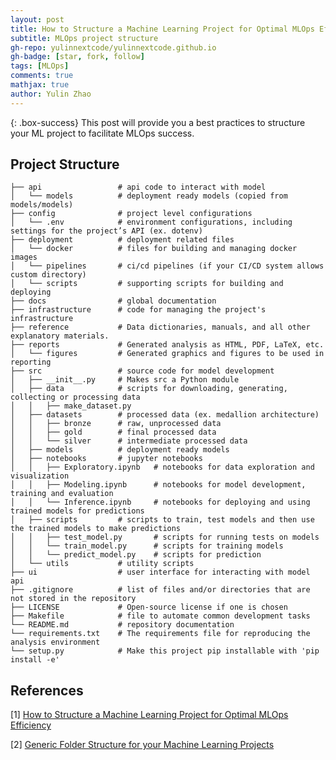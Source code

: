 ```yaml
---
layout: post
title: How to Structure a Machine Learning Project for Optimal MLOps Efficiency
subtitle: MLOps project structure
gh-repo: yulinnextcode/yulinnextcode.github.io
gh-badge: [star, fork, follow]
tags: [MLOps]
comments: true
mathjax: true
author: Yulin Zhao
---
```


{: .box-success}
This post will provide you a best practices to structure your ML project to facilitate MLOps success.

## Project Structure

```
├── api                 # api code to interact with model
│   └── models          # deployment ready models (copied from models/models)
├── config              # project level configurations
│   └── .env            # environment configurations, including settings for the project’s API (ex. dotenv)
├── deployment          # deployment related files
│   └── docker          # files for building and managing docker images
│   └── pipelines       # ci/cd pipelines (if your CI/CD system allows custom directory)
│   └── scripts         # supporting scripts for building and deploying
├── docs                # global documentation
├── infrastructure      # code for managing the project's infrastructure
├── reference           # Data dictionaries, manuals, and all other explanatory materials. 
├── reports             # Generated analysis as HTML, PDF, LaTeX, etc.
│   └── figures         # Generated graphics and figures to be used in reporting   
├── src                 # source code for model development
│   ├── __init__.py     # Makes src a Python module            
│   ├── data            # scripts for downloading, generating, collecting or processing data
│   │   ├── make_dataset.py
│   ├── datasets        # processed data (ex. medallion architecture)
│   │   ├── bronze      # raw, unprocessed data
│   │   ├── gold        # final processed data
│   │   └── silver      # intermediate processed data
│   ├── models          # deployment ready models
│   ├── notebooks       # jupyter notebooks
│   │   ├── Exploratory.ipynb   # notebooks for data exploration and visualization
│   │   ├── Modeling.ipynb      # notebooks for model development, training and evaluation
│   │   └── Inference.ipynb     # notebooks for deploying and using trained models for predictions
│   ├── scripts         # scripts to train, test models and then use the trained models to make predictions
│   │   ├── test_model.py       # scripts for running tests on models
│   │   └── train_model.py      # scripts for training models
│   │   └── predict_model.py    # scripts for prediction
│   └── utils           # utility scripts
├── ui                  # user interface for interacting with model api
├── .gitignore          # list of files and/or directories that are not stored in the repository
├── LICENSE             # Open-source license if one is chosen
├── Makefile            # file to automate common development tasks
└── README.md           # repository documentation
└── requirements.txt    # The requirements file for reproducing the analysis environment
└── setup.py            # Make this project pip installable with 'pip install -e'
```

## References
<a id="1">[1]</a> 
[How to Structure a Machine Learning Project for Optimal MLOps Efficiency](https://medium.com/@craftworkai/how-to-structure-a-machine-learning-project-for-optimal-mlops-efficiency-0046e15ce033)

<a id="2">[2]</a> 
[Generic Folder Structure for your Machine Learning Projects](https://dev.to/luxacademy/generic-folder-structure-for-your-machine-learning-projects-4coe)

